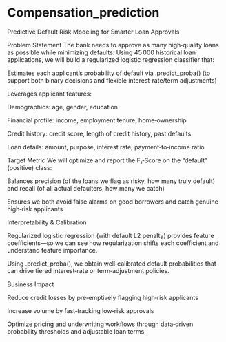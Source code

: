# Compensation_prediction

Predictive Default Risk Modeling for Smarter Loan Approvals

Problem Statement
The bank needs to approve as many high‑quality loans as possible while minimizing defaults. Using 45 000 historical loan applications, we will build a regularized logistic regression classifier that:

Estimates each applicant’s probability of default via .predict_proba() (to support both binary decisions and flexible interest‑rate/term adjustments)

Leverages applicant features:

Demographics: age, gender, education

Financial profile: income, employment tenure, home‑ownership

Credit history: credit score, length of credit history, past defaults

Loan details: amount, purpose, interest rate, payment‑to‑income ratio

Target Metric
We will optimize and report the F₁‑Score on the “default” (positive) class:

Balances precision (of the loans we flag as risky, how many truly default)
and recall (of all actual defaulters, how many we catch)

Ensures we both avoid false alarms on good borrowers and catch genuine high‑risk applicants

Interpretability & Calibration

Regularized logistic regression (with default L2 penalty) provides feature coefficients—so we can see how regularization shifts each coefficient and understand feature importance.

Using .predict_proba(), we obtain well‑calibrated default probabilities that can drive tiered interest‑rate or term‑adjustment policies.

Business Impact

Reduce credit losses by pre‑emptively flagging high‑risk applicants

Increase volume by fast‑tracking low‑risk approvals

Optimize pricing and underwriting workflows through data‑driven probability thresholds and adjustable loan terms